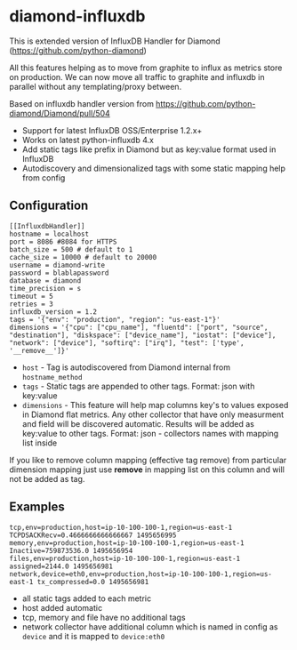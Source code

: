 # diamond-influxdb
This is extended version of InfluxDB Handler for Diamond (https://github.com/python-diamond)

All this features helping as to move from graphite to influx as metrics store on production.
We can now move all traffic to graphite and influxdb in parallel without any templating/proxy between.

Based on influxdb handler version from https://github.com/python-diamond/Diamond/pull/504

* Support for latest InfluxDB OSS/Enterprise 1.2.x+
* Works on latest python-influxdb 4.x
* Add static tags like prefix in Diamond but as key:value format used in InfluxDB
* Autodiscovery and dimensionalized tags with some static mapping help from config

## Configuration

```
[[InfluxdbHandler]]
hostname = localhost
port = 8086 #8084 for HTTPS
batch_size = 500 # default to 1
cache_size = 10000 # default to 20000
username = diamond-write
password = blablapassword
database = diamond
time_precision = s
timeout = 5
retries = 3
influxdb_version = 1.2
tags = '{"env": "production", "region": "us-east-1"}'
dimensions = '{"cpu": ["cpu_name"], "fluentd": ["port", "source", "destination"], "diskspace": ["device_name"], "iostat": ["device"], "network": ["device"], "softirq": ["irq"], "test": ['type', '__remove__']}'
```

* ```host``` - Tag is autodiscovered from Diamond internal from ```hostname_method```
* ```tags``` - Static tags are appended to other tags. Format: json with key:value
* ```dimensions``` - This feature will help map columns key's to values exposed in Diamond flat metrics. Any other collector that have only measurment and field will be discovered automatic. Results will be added as key:value to other tags. Format: json - collectors names with mapping list inside

If you like to remove column mapping (effective tag remove) from particular dimension mapping just use __remove__ in mapping list on this column and will not be added as tag.

## Examples

```
tcp,env=production,host=ip-10-100-100-1,region=us-east-1 TCPDSACKRecv=0.4666666666666667 1495656995
memory,env=production,host=ip-10-100-100-1,region=us-east-1 Inactive=759873536.0 1495656954
files,env=production,host=ip-10-100-100-1,region=us-east-1 assigned=2144.0 1495656981
network,device=eth0,env=production,host=ip-10-100-100-1,region=us-east-1 tx_compressed=0.0 1495656981
```
* all static tags added to each metric
* host added automatic
* tcp, memory and file have no additional tags
* network collector have additional column which is named in config as ```device``` and it is mapped to ```device:eth0```
